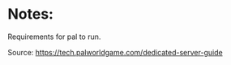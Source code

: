 # Notes:
Requirements for pal to run.

Source: https://tech.palworldgame.com/dedicated-server-guide
